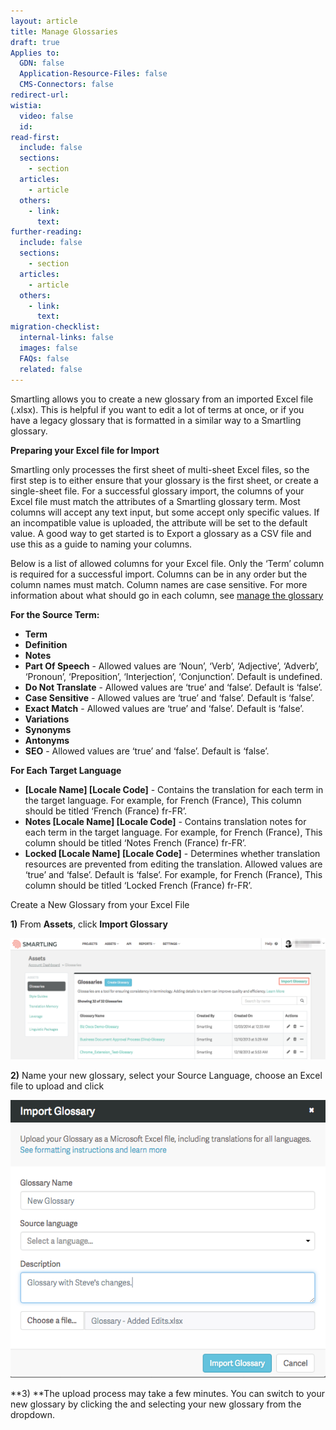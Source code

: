 ```yaml
---
layout: article
title: Manage Glossaries
draft: true
Applies to:
  GDN: false
  Application-Resource-Files: false
  CMS-Connectors: false
redirect-url:
wistia:
  video: false
  id:
read-first:
  include: false
  sections:
    - section
  articles:
    - article
  others:
    - link:
      text:
further-reading:
  include: false
  sections:
    - section
  articles:
    - article
  others:
    - link:
      text:
migration-checklist:
  internal-links: false
  images: false
  FAQs: false
  related: false
---
```



Smartling allows you to create a new glossary from an imported Excel file (.xlsx). This is helpful if you want to edit a lot of terms at once, or if you have a legacy glossary that is formatted in a similar way to a Smartling glossary.

**Preparing your Excel file for Import**

Smartling only processes the first sheet of multi-sheet Excel files, so the first step is to either ensure that your glossary is the first sheet, or create a single-sheet file. For a successful glossary import, the columns of your Excel file must match the attributes of a Smartling glossary term. Most columns will accept any text input, but some accept only specific values. If an incompatible value is uploaded, the attribute will be set to the default value. A good way to get started is to Export a glossary as a CSV file and use this as a guide to naming your columns.

Below is a list of allowed columns for your Excel file. Only the ‘Term’ column is required for a successful import. Columns can be in any order but the column names must match. Column names are case sensitive. For more information about what should go in each column, see&nbsp;[manage the glossary](/hc/en-us/articles/201676763#AddTerm)

**For the Source Term:**

* **Term**
* **Definition**
* **Notes**
* **Part Of Speech** - Allowed values are ‘Noun’, ‘Verb’, ‘Adjective’, ‘Adverb’, ‘Pronoun’, ‘Preposition’, ‘Interjection’, ‘Conjunction’. Default is undefined.
* **Do Not Translate** - Allowed values are ‘true’ and ‘false’. Default is ‘false’.
* **Case Sensitive** - Allowed values are ‘true’ and ‘false’. Default is ‘false’.
* **Exact Match** - Allowed values are ‘true’ and ‘false’. Default is ‘false’.
* **Variations**
* **Synonyms**
* **Antonyms**
* **SEO** - Allowed values are ‘true’ and ‘false’. Default is ‘false’.


**For Each Target Language**

* **[Locale Name] [Locale Code]** - Contains the translation for each term in the target language. For example, for French (France), This column should be titled ‘French (France) fr-FR’.
* **Notes [Locale Name] [Locale Code]** - Contains translation notes for each term in the target language. For example, for French (France), This column should be titled ‘Notes French (France) fr-FR’.
* **Locked [Locale Name] [Locale Code]** - Determines whether translation resources are prevented from editing the translation. Allowed values are ‘true’ and ‘false’. Default is ‘false’. For example, for French (France), This column should be titled ‘Locked French (France) fr-FR’.


Create a New Glossary from your Excel File

**1)** From **Assets**, click **Import Glossary**

![](/uploads/versions/glossary1---x----1254-486x---.png)

**2)** Name your new glossary, select your Source Language, choose an Excel file to upload and click

![](/uploads/versions/glossary2png---x----575-506x---.png)

**3)&nbsp;**The upload process may take a few minutes. You can switch to your new glossary by clicking the and selecting your new glossary from the dropdown.